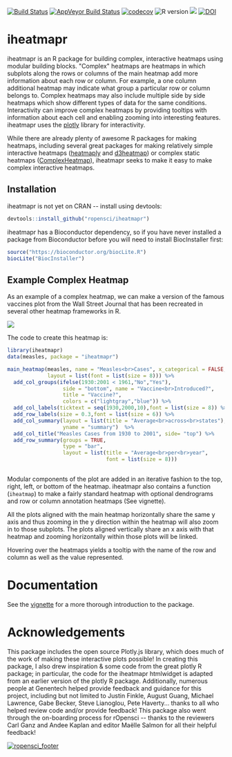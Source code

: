 [![Build Status](https://travis-ci.org/ropensci/iheatmapr.svg?branch=master)](https://travis-ci.org/ropensci/iheatmapr)
[![AppVeyor Build Status](https://ci.appveyor.com/api/projects/status/github/ropensci/iheatmapr?branch=master&svg=true)](https://ci.appveyor.com/project/ropensci/iheatmapr)
[![codecov](https://codecov.io/gh/ropensci/iheatmapr/branch/master/graph/badge.svg?token=CTupoUlXNI)](https://codecov.io/gh/ropensci/iheatmapr)
![R version](https://img.shields.io/badge/R%20%3E%3D-3.2.0-blue.svg)
[![](https://badges.ropensci.org/107_status.svg)](https://github.com/ropensci/onboarding/issues/107)
[![DOI](https://zenodo.org/badge/DOI/10.5281/zenodo.841331.svg)](https://doi.org/10.5281/zenodo.841331)

# iheatmapr

iheatmapr is an R package for building complex, interactive heatmaps using modular building blocks. "Complex" heatmaps are heatmaps in which subplots along the rows or columns of the main heatmap add more information about each row or column. For example, a one column additional heatmap may indicate what group a particular row or column belongs to. Complex heatmaps may also include multiple side by side heatmaps which show different types of data for the same conditions. Interactivity can improve complex heatmaps by providing tooltips with information about each cell and enabling zooming into interesting features. iheatmapr uses the [plotly](https://plot.ly) library for interactivity. 

While there are already plenty of awesome R packages for making heatmaps, including several great packages for making relatively simple interactive heatmaps ([heatmaply](https://github.com/talgalili/heatmaply) and [d3heatmap](https://github.com/rstudio/d3heatmap)) or complex static heatmaps ([ComplexHeatmap](https://github.com/jokergoo/ComplexHeatmap)), iheatmapr seeks to make it easy to make complex interactive heatmaps. 

## Installation

iheatmapr is not yet on CRAN -- install using devtools:

```r
devtools::install_github("ropensci/iheatmapr")
```

iheatmapr has a Bioconductor dependency, so if you have never installed a package from Bioconductor before you will need to install BiocInstaller first:

```r
source("https://bioconductor.org/biocLite.R")
biocLite("BiocInstaller")
```

## Example Complex Heatmap

As an example of a complex heatmap, we can make a version of the famous vaccines plot from the Wall Street Journal that has been recreated in several other heatmap frameworks in R. 

![](https://raw.githubusercontent.com/ropensci/iheatmapr/master/vaccine.gif)

The code to create this heatmap is:

```R
library(iheatmapr)
data(measles, package = "iheatmapr")

main_heatmap(measles, name = "Measles<br>Cases", x_categorical = FALSE,
             layout = list(font = list(size = 8))) %>%
  add_col_groups(ifelse(1930:2001 < 1961,"No","Yes"),
                  side = "bottom", name = "Vaccine<br>Introduced?",
                  title = "Vaccine?",
                  colors = c("lightgray","blue")) %>%
  add_col_labels(ticktext = seq(1930,2000,10),font = list(size = 8)) %>%
  add_row_labels(size = 0.3,font = list(size = 6)) %>% 
  add_col_summary(layout = list(title = "Average<br>across<br>states"),
                  yname = "summary")  %>%                 
  add_col_title("Measles Cases from 1930 to 2001", side= "top") %>%
  add_row_summary(groups = TRUE, 
                  type = "bar",
                  layout = list(title = "Average<br>per<br>year",
                                font = list(size = 8)))
              
```

Modular components of the plot are added in an iterative fashion to the top, right, left, or bottom of the heatmap. iheatmapr also contains a function (`iheatmap`) to make a fairly standard heatmap with optional dendrograms and row or column annotation heatmaps (See vignette).  

All the plots aligned with the main heatmap horizontally share the same y axis and thus zooming in the y direction within the heatmap will also zoom in to those subplots. The plots aligned vertically share an x axis with that heatmap and zooming horizontally within those plots will be linked.  

Hovering over the heatmaps yields a tooltip with the name of the row and column as well as the value represented.

# Documentation

See the [vignette](https://ropensci.github.io/iheatmapr/articles/full_vignettes/iheatmapr.html) for a more thorough introduction to the package.

# Acknowledgements

This package includes the open source Plotly.js library, which does much of the work of making these interactive plots possible! In creating this package, I also drew inspiration & some code from the great plotly R package; in particular, the code for the iheatmapr htmlwidget is adapted from an earlier version of the plotly R package. Additionally, numerous people at Genentech helped provide feedback and guidance for this project, including but not limited to Justin Finkle, August Guang, Michael Lawrence, Gabe Becker, Steve Lianoglou, Pete Haverty... thanks to all who helped review code and/or provide feedback!  This package also went through the on-boarding process for rOpensci -- thanks to the reviewers Carl Ganz and Andee Kaplan and editor Maëlle Salmon for all their helpful feedback! 

[![ropensci_footer](http://ropensci.org/public_images/github_footer.png)](http://ropensci.org)
